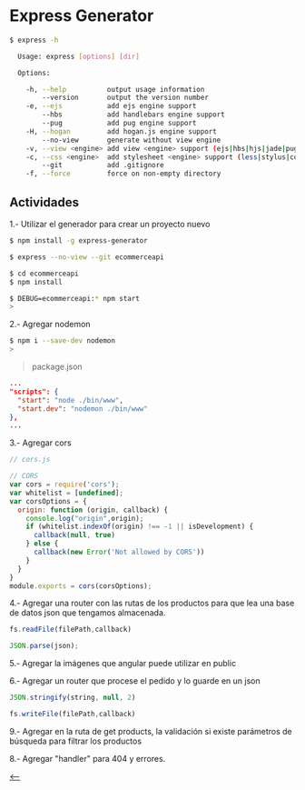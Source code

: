 # Express Generator

```sh
$ express -h

  Usage: express [options] [dir]

  Options:

    -h, --help          output usage information
        --version       output the version number
    -e, --ejs           add ejs engine support
        --hbs           add handlebars engine support
        --pug           add pug engine support
    -H, --hogan         add hogan.js engine support
        --no-view       generate without view engine
    -v, --view <engine> add view <engine> support (ejs|hbs|hjs|jade|pug|twig|vash) (defaults to jade)
    -c, --css <engine>  add stylesheet <engine> support (less|stylus|compass|sass) (defaults to plain css)
        --git           add .gitignore
    -f, --force         force on non-empty directory
```

## Actividades

1.- Utilizar el generador para crear un proyecto nuevo

```sh
$ npm install -g express-generator

$ express --no-view --git ecommerceapi

$ cd ecommerceapi
$ npm install

$ DEBUG=ecommerceapi:* npm start
>
```

2.- Agregar nodemon

```sh
$ npm i --save-dev nodemon
>
```

> package.json

```json
...
"scripts": {
  "start": "node ./bin/www",
  "start.dev": "nodemon ./bin/www"
},
...
```

3.- Agregar cors

```js
// cors.js

// CORS
var cors = require('cors');
var whitelist = [undefined];
var corsOptions = {
  origin: function (origin, callback) {
    console.log("origin",origin);
    if (whitelist.indexOf(origin) !== -1 || isDevelopment) {
      callback(null, true)
    } else {
      callback(new Error('Not allowed by CORS'))
    }
  }
}
module.exports = cors(corsOptions);
```

4.- Agregar una router con las rutas de los productos para que lea una base de datos json que tengamos almacenada.

```js
fs.readFile(filePath,callback)

JSON.parse(json);
```

5.- Agregar la imágenes que angular puede utilizar en public

6.- Agregar un router que procese el pedido y lo guarde en un json

```js
JSON.stringify(string, null, 2)

fs.writeFile(filePath,callback)
```

9.- Agregar en la ruta de get products, la validación si existe parámetros de búsqueda para filtrar los productos

8.- Agregar "handler" para 404 y errores.

[<--](./README.md)
